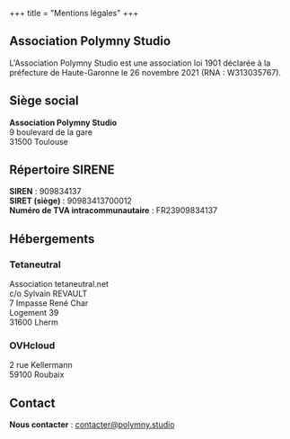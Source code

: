 +++
title = "Mentions légales"
+++

## Association Polymny Studio

L'Association Polymny Studio est une association loi 1901 déclarée à la préfecture de Haute-Garonne le 26 novembre 2021
(RNA : W313035767).

## Siège social

**Association Polymny Studio**\
9 boulevard de la gare\
31500 Toulouse

## Répertoire SIRENE

**SIREN** : 909834137\
**SIRET (siège)** : 90983413700012\
**Numéro de TVA intracommunautaire** : FR23909834137

## Hébergements

### Tetaneutral

Association tetaneutral.net\
c/o Sylvain REVAULT\
7 Impasse René Char\
Logement 39\
31600 Lherm

### OVHcloud

2 rue Kellermann\
59100 Roubaix

## Contact

**Nous contacter** : [contacter@polymny.studio](mailto:contacter@polymny.studio)

